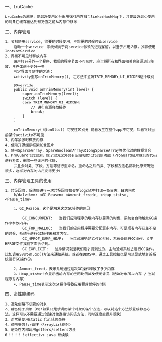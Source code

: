 一、LruCache

	LruCache的原理：把最近使用的对象用强引用存储在linkedHashMap中，并把最近最少使用的对象在缓存值达到预定值之前从内存中移除

二、内存管理

	1、节制使用service, 需要的时候使用，不需要的时候停止service
		启动一个service，系统倾向于将service依赖的进程保留，以至于占用内存，推荐使用InntentService
	2、界面不可见时释放内存
		用户打开另外一个程序，我们的程序界面不可见时，应当将所有和界面相关的资源进行释放，用户体验会更好一些
		判定界面可见性的方法：
		Activity重写onTrimMemory(), 在方法中监听TRIM_MEMORY_UI_HIDDEN这个级别

		@Override  
		public void onTrimMemory(int level) {  
		    super.onTrimMemory(level);  
		    switch (level) {  
		    case TRIM_MEMORY_UI_HIDDEN:  
		        // 进行资源释放操作  
		        break;  
		    }  
		} 

		onTrimMemory()与onStop() 可见性区别是 前者发生在整个app不可见，后者针对当前某个activity不可见
	3、内存紧张时释放内存
	4、使用开源缓存框架加载图片
	5、使用SparseArray, SpareBooleanArray及LongSparseArray等优化过的数据集合
	6、ProGuard代码混淆，除了混淆之外具有压缩和优化代码的功能（ProGuard会对我们的代码进行检索，删除一些无用的代码，
		并且会对类、字段、方法等进行重命名，重命名之后的类、字段和方法名都会比原来简短很多，这样对内存的占用变得更少）

三、内存管理工具的使用

	1、垃圾回收，系统每进行一次垃圾回收都会在logcat中打印一条日志，日志格式
		D/dalvikvm: <GC_Reason> <Amount_freed>, <Heap_stats>,  <Pause_time>

		1、GC_Reason，这个是触发这次GC操作的原因  

			GC_CONCURRENT:   当我们应用程序的堆内存快要满的时候，系统会自动触发GC操作来释放内存。
			GC_FOR_MALLOC:   当我们的应用程序需要分配更多内存，可是现有内存已经不足的时候，系统会进行GC操作来释放内存。
			GC_HPROF_DUMP_HEAP:   当生成HPROF文件的时候，系统会进行GC操作，关于HPROF文件我们下面会讲到。
			GC_EXPLICIT:   这种情况就是我们刚才提到过的，主动通知系统去进行GC操作，比如调用System.gc()方法来通知系统。或者在DDMS中，通过工具按钮也是可以显式地告诉系统进行GC操作的。

		2、Amount_freed，表示系统通过这次GC操作释放了多少内存
		3、Heap_stats中会显示当前内存的空闲比例以及使用情况（活动对象所占内存 / 当前程序总内存）
		4、Pause_time表示这次GC操作导致应用程序暂停的时间

四、高性能编码
	
	1、避免创建不必要的对象
	2、静态优于抽象（eg:如果只是想调用某个对象的某个方法，可以将这个方法设置成静态方法，这样可以不需要通过创建对象直接访问该方法，同时速度能提升很快）
	3、对常量使用static final修饰符
	4、使用增强for循环（ArrayList例外）
	5、避免在内部调用getters/setters方法
	6！！！！！effective java 继续读